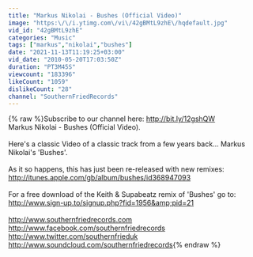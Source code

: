 ```yaml
---
title: "Markus Nikolai - Bushes (Official Video)"
image: "https:\/\/i.ytimg.com\/vi\/42gBMtL9zhE\/hqdefault.jpg"
vid_id: "42gBMtL9zhE"
categories: "Music"
tags: ["markus","nikolai","bushes"]
date: "2021-11-13T11:19:25+03:00"
vid_date: "2010-05-20T17:03:50Z"
duration: "PT3M45S"
viewcount: "183396"
likeCount: "1059"
dislikeCount: "28"
channel: "SouthernFriedRecords"
---
```

{% raw %}Subscribe to our channel here: <a rel="nofollow" target="blank" href="http://bit.ly/12gshQW">http://bit.ly/12gshQW</a><br />Markus Nikolai - Bushes (Official Video).<br /><br />Here's a classic Video of a classic track from a few years back... Markus Nikolai's 'Bushes'.<br /><br />As it so happens, this has just been re-released with new remixes:<br /><a rel="nofollow" target="blank" href="http://itunes.apple.com/gb/album/bushes/id368947093">http://itunes.apple.com/gb/album/bushes/id368947093</a><br /><br />For a free download of the Keith &amp; Supabeatz remix of 'Bushes' go to:<br /><a rel="nofollow" target="blank" href="http://www.sign-up.to/signup.php?fid=1956&amp;pid=21">http://www.sign-up.to/signup.php?fid=1956&amp;pid=21</a><br /><br /><a rel="nofollow" target="blank" href="http://www.southernfriedrecords.com">http://www.southernfriedrecords.com</a><br /><a rel="nofollow" target="blank" href="http://www.facebook.com/southernfriedrecords">http://www.facebook.com/southernfriedrecords</a><br /><a rel="nofollow" target="blank" href="http://www.twitter.com/southernfrieduk">http://www.twitter.com/southernfrieduk</a><br /><a rel="nofollow" target="blank" href="http://www.soundcloud.com/southernfriedrecords">http://www.soundcloud.com/southernfriedrecords</a>{% endraw %}
